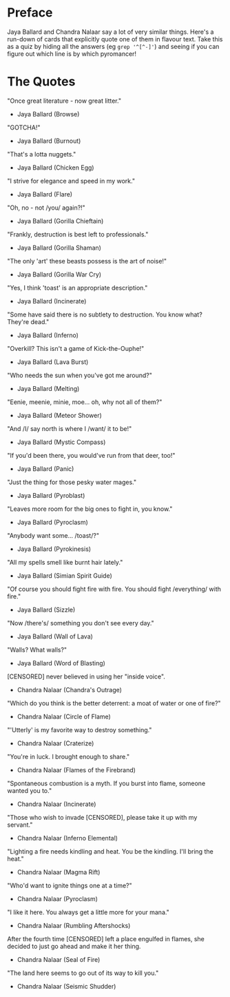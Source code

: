 Preface
=======

Jaya Ballard and Chandra Nalaar say a lot of very similar things. Here's a run-down
of cards that explicitly quote one of them in flavour text. Take this as a quiz by
hiding all the answers (eg `grep '^[^-]'`) and seeing if you can figure out which
line is by which pyromancer!

The Quotes
==========

"Once great literature - now great litter."
- Jaya Ballard (Browse)

"GOTCHA!"
- Jaya Ballard (Burnout)

"That's a lotta nuggets."
- Jaya Ballard (Chicken Egg)

"I strive for elegance and speed in my work."
- Jaya Ballard (Flare)

"Oh, no - not /you/ again?!"
- Jaya Ballard (Gorilla Chieftain)

"Frankly, destruction is best left to professionals."
- Jaya Ballard (Gorilla Shaman)

"The only 'art' these beasts possess is the art of noise!"
- Jaya Ballard (Gorilla War Cry)

"Yes, I think 'toast' is an appropriate description."
- Jaya Ballard (Incinerate)

"Some have said there is no subtlety to destruction. You know what? They're dead."
- Jaya Ballard (Inferno)

"Overkill? This isn't a game of Kick-the-Ouphe!"
- Jaya Ballard (Lava Burst)

"Who needs the sun when you've got me around?"
- Jaya Ballard (Melting)

"Eenie, meenie, minie, moe... oh, why not all of them?"
- Jaya Ballard (Meteor Shower)

"And /I/ say north is where I /want/ it to be!"
- Jaya Ballard (Mystic Compass)

"If you'd been there, you would've run from that deer, too!"
- Jaya Ballard (Panic)

"Just the thing for those pesky water mages."
- Jaya Ballard (Pyroblast)

"Leaves more room for the big ones to fight in, you know."
- Jaya Ballard (Pyroclasm)

"Anybody want some... /toast/?"
- Jaya Ballard (Pyrokinesis)

"All my spells smell like burnt hair lately."
- Jaya Ballard (Simian Spirit Guide)

"Of course you should fight fire with fire. You should fight /everything/ with fire."
- Jaya Ballard (Sizzle)

"Now /there's/ something you don't see every day."
- Jaya Ballard (Wall of Lava)

"Walls? What walls?"
- Jaya Ballard (Word of Blasting)

[CENSORED] never believed in using her "inside voice".
- Chandra Nalaar (Chandra's Outrage)

"Which do you think is the better deterrent: a moat of water or one of fire?"
- Chandra Nalaar (Circle of Flame)

"'Utterly' is my favorite way to destroy something."
- Chandra Nalaar (Craterize)

"You're in luck. I brought enough to share."
- Chandra Nalaar (Flames of the Firebrand)

"Spontaneous combustion is a myth. If you burst into flame, someone wanted you to."
- Chandra Nalaar (Incinerate)

"Those who wish to invade [CENSORED], please take it up with my servant."
- Chandra Nalaar (Inferno Elemental)

"Lighting a fire needs kindling and heat. You be the kindling. I'll bring the heat."
- Chandra Nalaar (Magma Rift)

"Who'd want to ignite things one at a time?"
- Chandra Nalaar (Pyroclasm)

"I like it here. You always get a little more for your mana."
- Chandra Nalaar (Rumbling Aftershocks)

After the fourth time [CENSORED] left a place engulfed in flames, she decided to just go ahead and make it her thing.
- Chandra Nalaar (Seal of Fire)

"The land here seems to go out of its way to kill you."
- Chandra Nalaar (Seismic Shudder)
